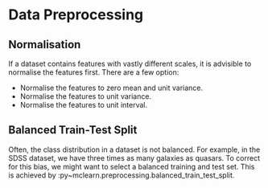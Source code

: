 Data Preprocessing
==================

Normalisation
-------------

If a dataset contains features with vastly different scales, it is
advisible to normalise the features first. There are a few option:

-   Normalise the features to zero mean and unit variance.
-   Normalise the features to unit variance.
-   Normalise the features to unit interval.

Balanced Train-Test Split
-------------------------

Often, the class distribution in a dataset is not balanced. For example,
in the SDSS dataset, we have three times as many galaxies as quasars. To
correct for this bias, we might want to select a balanced training and
test set. This is achieved by
:py\~mclearn.preprocessing.balanced\_train\_test\_split.

